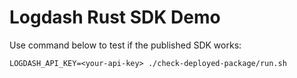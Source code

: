 # Logdash Rust SDK Demo

Use command below to test if the published SDK works:

```
LOGDASH_API_KEY=<your-api-key> ./check-deployed-package/run.sh
```
